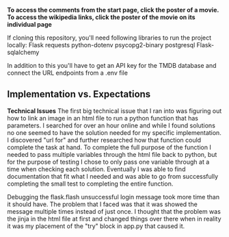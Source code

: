 **To access the comments from the start page, click the poster of a movie. To access the wikipedia links, click the poster of the movie on its individual page**

If cloning this repository, you'll need following libraries to run the project locally:
Flask
requests
python-dotenv
psycopg2-binary
postgresql
Flask-sqlalchemy

In addition to this you'll have to get an API key for the TMDB database and connect the URL endpoints from a .env file

**Implementation vs. Expectations**
--


**Technical Issues**
The first big technical issue that I ran into was figuring out how to link an image in an html file to run a python function that has parameters. I searched for over an hour online and while I found solutions no one seemed to have the solution needed for my specific implementation. I discovered "url for" and further researched how that function could complete the task at hand. To complete the full purpose of the function I needed to pass multiple variables through the html file back to python, but for the purpose of testing I chose to only pass one variable through at a time when checking each solution. Eventually I was able to find documentation that fit what I needed and was able to go from successfully completing the small test to completing the entire function.

Debugging the flask.flash unsuccessful login message took more time than it should have. The problem that I faced was that it was showed the message multiple times instead of just once. I thought that the problem was the jinja in the html file at first and changed things over there when in reality it was my placement of the "try" block in app.py that caused it. 







